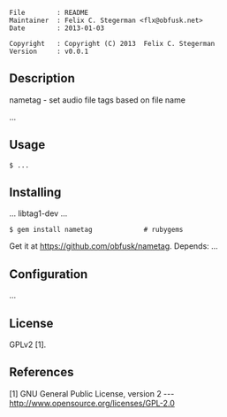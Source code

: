 <!-- \{{{1 -->

    File        : README
    Maintainer  : Felix C. Stegerman <flx@obfusk.net>
    Date        : 2013-01-03

    Copyright   : Copyright (C) 2013  Felix C. Stegerman
    Version     : v0.0.1

<!-- }}}1 -->

## Description
<!-- \{{{1 -->

  nametag - set audio file tags based on file name

  ...

<!-- }}}1 -->

## Usage
<!-- \{{{1 -->

    $ ...

<!-- }}}1 -->

## Installing
<!-- \{{{1 -->

  ... libtag1-dev ...

    $ gem install nametag             # rubygems

  Get it at https://github.com/obfusk/nametag.  Depends: ...

<!-- }}}1 -->

## Configuration
<!-- \{{{1 -->

...

<!-- }}}1 -->

## License
<!-- \{{{1 -->

  GPLv2 [1].

<!-- }}}1 -->

## References
<!-- \{{{1 -->

  [1] GNU General Public License, version 2
  --- http://www.opensource.org/licenses/GPL-2.0

<!-- }}}1 -->

<!-- vim: set tw=70 sw=2 sts=2 et fdm=marker : -->
